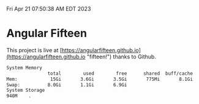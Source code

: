 Fri Apr 21 07:50:38 AM EDT 2023

# Angular Fifteen


This project is live at [https://angularfifteen.github.io](https://angularfifteen.github.io "fifteen!") thanks to Github.

```bash
System Memory
               total        used        free      shared  buff/cache   available
Mem:            15Gi       3.6Gi       3.5Gi       775Mi       8.1Gi        10Gi
Swap:          8.0Gi       1.1Gi       6.9Gi
System Storage
940M	.
```
```bash
